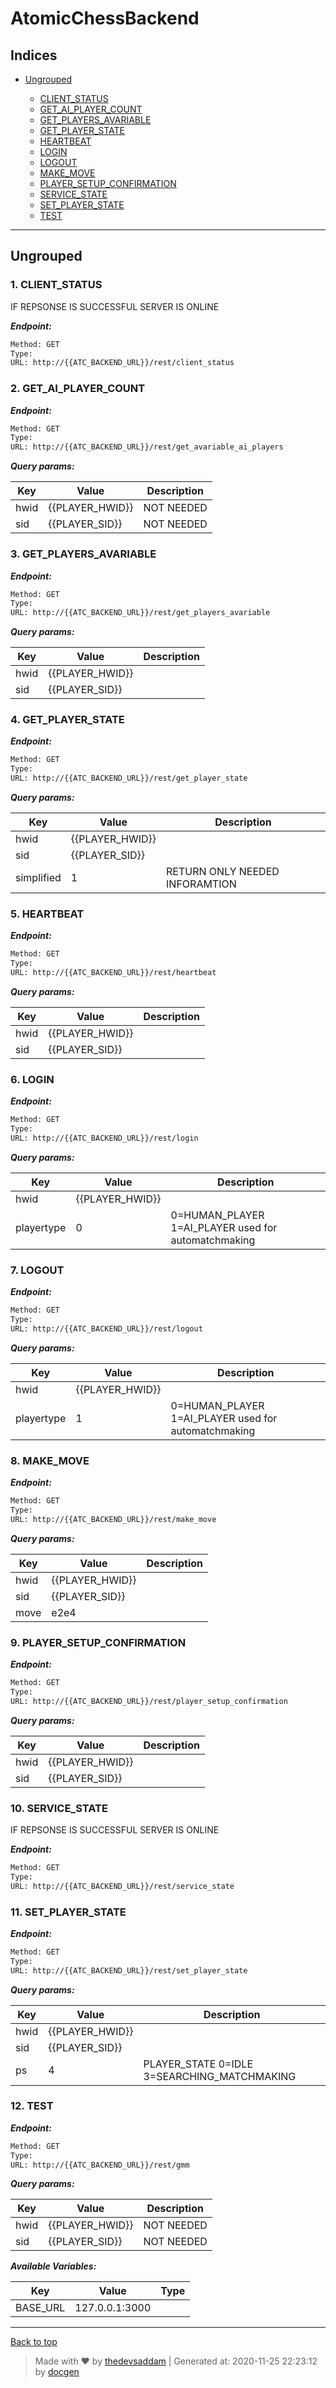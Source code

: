 
# AtomicChessBackend



## Indices

* [Ungrouped](#ungrouped)

  * [CLIENT_STATUS](#1-client_status)
  * [GET_AI_PLAYER_COUNT](#2-get_ai_player_count)
  * [GET_PLAYERS_AVARIABLE](#3-get_players_avariable)
  * [GET_PLAYER_STATE](#4-get_player_state)
  * [HEARTBEAT](#5-heartbeat)
  * [LOGIN](#6-login)
  * [LOGOUT](#7-logout)
  * [MAKE_MOVE](#8-make_move)
  * [PLAYER_SETUP_CONFIRMATION](#9-player_setup_confirmation)
  * [SERVICE_STATE](#10-service_state)
  * [SET_PLAYER_STATE](#11-set_player_state)
  * [TEST](#12-test)


--------


## Ungrouped



### 1. CLIENT_STATUS


IF REPSONSE IS SUCCESSFUL SERVER IS ONLINE


***Endpoint:***

```bash
Method: GET
Type: 
URL: http://{{ATC_BACKEND_URL}}/rest/client_status
```



### 2. GET_AI_PLAYER_COUNT



***Endpoint:***

```bash
Method: GET
Type: 
URL: http://{{ATC_BACKEND_URL}}/rest/get_avariable_ai_players
```



***Query params:***

| Key | Value | Description |
| --- | ------|-------------|
| hwid | {{PLAYER_HWID}} | NOT NEEDED |
| sid | {{PLAYER_SID}} | NOT NEEDED |



### 3. GET_PLAYERS_AVARIABLE



***Endpoint:***

```bash
Method: GET
Type: 
URL: http://{{ATC_BACKEND_URL}}/rest/get_players_avariable
```



***Query params:***

| Key | Value | Description |
| --- | ------|-------------|
| hwid | {{PLAYER_HWID}} |  |
| sid | {{PLAYER_SID}} |  |



### 4. GET_PLAYER_STATE



***Endpoint:***

```bash
Method: GET
Type: 
URL: http://{{ATC_BACKEND_URL}}/rest/get_player_state
```



***Query params:***

| Key | Value | Description |
| --- | ------|-------------|
| hwid | {{PLAYER_HWID}} |  |
| sid | {{PLAYER_SID}} |  |
| simplified | 1 | RETURN ONLY NEEDED INFORAMTION  |



### 5. HEARTBEAT



***Endpoint:***

```bash
Method: GET
Type: 
URL: http://{{ATC_BACKEND_URL}}/rest/heartbeat
```



***Query params:***

| Key | Value | Description |
| --- | ------|-------------|
| hwid | {{PLAYER_HWID}} |  |
| sid | {{PLAYER_SID}} |  |



### 6. LOGIN



***Endpoint:***

```bash
Method: GET
Type: 
URL: http://{{ATC_BACKEND_URL}}/rest/login
```



***Query params:***

| Key | Value | Description |
| --- | ------|-------------|
| hwid | {{PLAYER_HWID}} |  |
| playertype | 0 | 0=HUMAN_PLAYER 1=AI_PLAYER used for automatchmaking |



### 7. LOGOUT



***Endpoint:***

```bash
Method: GET
Type: 
URL: http://{{ATC_BACKEND_URL}}/rest/logout
```



***Query params:***

| Key | Value | Description |
| --- | ------|-------------|
| hwid | {{PLAYER_HWID}} |  |
| playertype | 1 | 0=HUMAN_PLAYER 1=AI_PLAYER used for automatchmaking |



### 8. MAKE_MOVE



***Endpoint:***

```bash
Method: GET
Type: 
URL: http://{{ATC_BACKEND_URL}}/rest/make_move
```



***Query params:***

| Key | Value | Description |
| --- | ------|-------------|
| hwid | {{PLAYER_HWID}} |  |
| sid | {{PLAYER_SID}} |  |
| move | e2e4 |  |



### 9. PLAYER_SETUP_CONFIRMATION



***Endpoint:***

```bash
Method: GET
Type: 
URL: http://{{ATC_BACKEND_URL}}/rest/player_setup_confirmation
```



***Query params:***

| Key | Value | Description |
| --- | ------|-------------|
| hwid | {{PLAYER_HWID}} |  |
| sid | {{PLAYER_SID}} |  |



### 10. SERVICE_STATE


IF REPSONSE IS SUCCESSFUL SERVER IS ONLINE


***Endpoint:***

```bash
Method: GET
Type: 
URL: http://{{ATC_BACKEND_URL}}/rest/service_state
```



### 11. SET_PLAYER_STATE



***Endpoint:***

```bash
Method: GET
Type: 
URL: http://{{ATC_BACKEND_URL}}/rest/set_player_state
```



***Query params:***

| Key | Value | Description |
| --- | ------|-------------|
| hwid | {{PLAYER_HWID}} |  |
| sid | {{PLAYER_SID}} |  |
| ps | 4 | PLAYER_STATE 0=IDLE 3=SEARCHING_MATCHMAKING |



### 12. TEST



***Endpoint:***

```bash
Method: GET
Type: 
URL: http://{{ATC_BACKEND_URL}}/rest/gmm
```



***Query params:***

| Key | Value | Description |
| --- | ------|-------------|
| hwid | {{PLAYER_HWID}} | NOT NEEDED |
| sid | {{PLAYER_SID}} | NOT NEEDED |



***Available Variables:***

| Key | Value | Type |
| --- | ------|-------------|
| BASE_URL | 127.0.0.1:3000 |  |



---
[Back to top](#atomicchessbackend)
> Made with &#9829; by [thedevsaddam](https://github.com/thedevsaddam) | Generated at: 2020-11-25 22:23:12 by [docgen](https://github.com/thedevsaddam/docgen)
